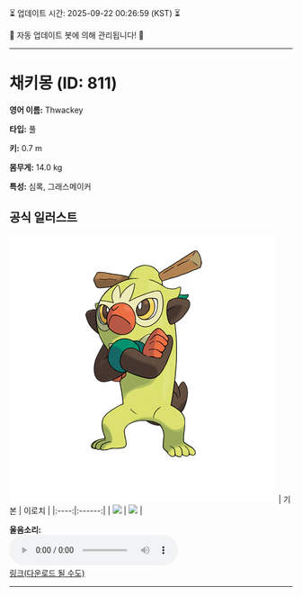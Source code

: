 
⏳ 업데이트 시간: 2025-09-22 00:26:59 (KST) ⏳

🤖 자동 업데이트 봇에 의해 관리됩니다! 🤖

---

# 채키몽 (ID: 811)
**영어 이름:** Thwackey

**타입:** 풀

**키:** 0.7 m

**몸무게:** 14.0 kg

**특성:** 심록, 그래스메이커

## 공식 일러스트
![](https://raw.githubusercontent.com/PokeAPI/sprites/master/sprites/pokemon/other/official-artwork/811.png)
| 기본 | 이로치 |
|:----:|:------:|
| <img src="http://play.pokemonshowdown.com/sprites/ani/thwackey.gif" width="200"> | <img src="http://play.pokemonshowdown.com/sprites/ani-shiny/thwackey.gif" width="200"> |

**울음소리:**<br><audio controls src="https://raw.githubusercontent.com/PokeAPI/cries/main/cries/pokemon/latest/811.ogg"></audio><br> [링크(다운로드 될 수도)](https://raw.githubusercontent.com/PokeAPI/cries/main/cries/pokemon/latest/811.ogg)


---

